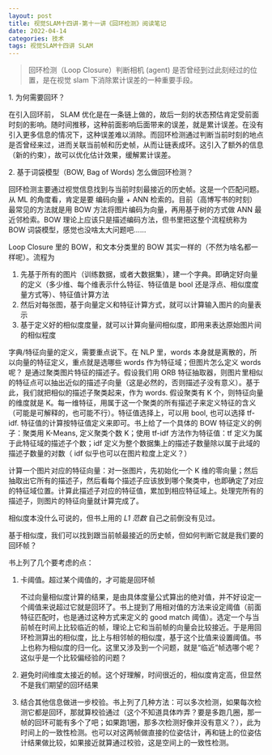 ```yaml
---
layout: post
title: 视觉SLAM十四讲-第十一讲《回环检测》阅读笔记
date: 2022-04-14
categories: 技术 
tags: 视觉SLAM十四讲 SLAM
---
```

> 回环检测（Loop Closure）判断相机 (agent) 是否曾经到过此刻经过的位置，是在视觉 slam 下消除累计误差的一种重要手段。

1\. 为何需要回环？ 

在引入回环前， SLAM 优化是在一条链上做的，故后一刻的状态预估肯定受前面时刻的影响。随时间推移，这种前面影响后面带来的误差，就是累计误差。在没有引入更多信息的情况下，这种误差难以消除。而回环检测通过判断当前时刻的地点是否曾经来过，进而关联当前帧和历史帧，从而让链表成环。这引入了额外的信息（新的约束），故可以优化估计效果，缓解累计误差。

2\. 基于词袋模型（BOW, Bag of Words) 怎么做回环检测？

回环检测主要通过视觉信息找到与当前时刻最接近的历史帧。这是一个匹配问题。从 ML 的角度看，肯定是要 编码向量 + ANN 检索的。目前（高博写书的时刻）最常见的方法就是用 BOW 方法将图片编码为向量，再用基于树的方式做 ANN 最近邻检索。BOW 理论上应该只是描述编码方法，但书里把这整个流程统称为 BOW 词袋模型，感觉也没啥太大问题吧……

Loop Closure 里的 BOW，和文本分类里的 BOW 其实一样的（不然为啥名都一样呢）。流程为

1. 先基于所有的图片（训练数据，或者大数据集），建一个字典。即确定好向量的定义（多少维、每个维表示什么特征、特征值是 bool 还是浮点、相似度度量方式等）、特征值计算方法
2. 然后对每张图，基于向量定义和特征计算方式，就可以计算输入图片的向量表示
3. 基于定义好的相似度度量，就可以计算向量间相似度，即用来表达原始图片间的相似程度

字典/特征向量的定义，需要重点说下。在 NLP 里，words 本身就是离散的，所以向量的特征定义，重点就是选哪些 words 作为特征域；但图片怎么定义 words 呢？ 是通过聚类图片特征的描述子。假设我们用 ORB 特征抽取器，则图片里相似的特征点可以抽出近似的描述子向量（这是必然的，否则描述子没有意义）。基于此，我们就把相似的描述子聚类起来，作为 words. 假设聚类有 K 个，则特征向量的维度就是 K。每一维特征，用属于这一个聚类的所有描述子来定义特征的含义（可能是可解释的，也可能不行）。特征值选择上，可以用 bool, 也可以选择 tf-idf. 特征值的计算按特征值定义来即可。书上给了一个具体的 BOW 特征定义的例子：聚类用 K-Means, 定义聚类个数 K；使用 tf-idf 方法作为特征值：tf 定义为属于此特征域的描述子个数；idf 定义为整个数据集上的描述子数量除以属于此域的描述子数量的对数（ idf 似乎也可以在图片粒度上定义？）

计算一个图片对应的特征向量：对一张图片，先初始化一个 K 维的零向量；然后抽取出它所有的描述子，然后看每个描述子应该放到哪个聚类中，也即确定了对应的特征域位置。计算此描述子对应的特征值，累加到相应特征域上。处理完所有的描述子，则图片的特征向量就计算完成了。

相似度本没什么可说的，但书上用的 *L1 范数* 自己之前倒没有见过。

基于相似度，我们可以找到跟当前帧最接近的历史帧，但如何判断它就是我们要的回环帧？

书上列了几个要考虑的点：

1. 卡阈值。超过某个阈值的，才可能是回环帧

   不过向量相似度计算的结果，是由具体度量公式算出的绝对值，并不好设定一个阈值来说超过它就是回环了。书上提到了用相对值的方法来设定阈值（前面特征匹配时，也是通过这种方式来定义的 good match 阈值）。选定一个与当前帧在时间上比较临近的帧，理论上它和当前帧的向量会比较接近。于是用回环检测算出的相似度，比上与相邻帧的相似度，基于这个比值来设置阈值。书上也称为相似度的归一化。这里又涉及到一个问题，就是“临近”帧选哪个呢？这似乎是一个比较偏经验的问题？

2. 避免时间维度太接近的帧。这个好理解，时间很近的，相似度肯定高，但显然不是我们期望的回环结果

3. 结合其他信息做进一步校验。书上列了几种方法：可以多次检测，如果每次检测它都是回环，那就算校验通过（这个不知道具体咋弄？要是多跑几圈，那一帧的回环可能有多个了吧；如果跑1圈，那多次检测好像并没有意义？），此为时间上的一致性检测。也可以对这两帧做直接的位姿估计，再和链上的位姿估计结果做比较，如果接近就算通过校验，这是空间上的一致性检测。
